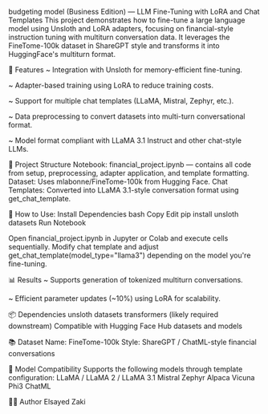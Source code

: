 budgeting model (Business Edition) — LLM Fine-Tuning with LoRA and Chat Templates
This project demonstrates how to fine-tune a large language model using Unsloth and LoRA adapters, focusing on financial-style instruction tuning with multiturn conversation data. 
It leverages the FineTome-100k dataset in ShareGPT style and transforms it into HuggingFace's multiturn format.


🔧 Features
~ Integration with Unsloth for memory-efficient fine-tuning.

~ Adapter-based training using LoRA to reduce training costs.

~ Support for multiple chat templates (LLaMA, Mistral, Zephyr, etc.).

~ Data preprocessing to convert datasets into multi-turn conversational format.

~ Model format compliant with LLaMA 3.1 Instruct and other chat-style LLMs.


📁 Project Structure
Notebook: financial_project.ipynb — contains all code from setup, preprocessing, adapter application, and template formatting.
Dataset: Uses mlabonne/FineTome-100k from Hugging Face.
Chat Templates: Converted into LLaMA 3.1-style conversation format using get_chat_template.



🚀 How to Use:
Install Dependencies
bash
Copy
Edit
pip install unsloth datasets
Run Notebook

Open financial_project.ipynb in Jupyter or Colab and execute cells sequentially.
Modify chat template and adjust get_chat_template(model_type="llama3") depending on the model you're fine-tuning.


📊 Results
~ Supports generation of tokenized multiturn conversations.

~ Efficient parameter updates (~10%) using LoRA for scalability.


📦 Dependencies
unsloth
datasets
transformers (likely required downstream)
Compatible with Hugging Face Hub datasets and models


📚 Dataset
Name: FineTome-100k
Style: ShareGPT / ChatML-style financial conversations


🧠 Model Compatibility
Supports the following models through template configuration:
LLaMA / LLaMA 2 / LLaMA 3.1
Mistral
Zephyr
Alpaca
Vicuna
Phi3
ChatML

🧑‍💻 Author
Elsayed Zaki 
